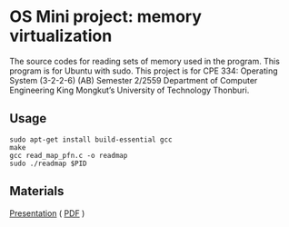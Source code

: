 # OS Mini project: memory virtualization

The source codes for reading sets of memory used in the program. 
This program is for Ubuntu with sudo. 
This project is for CPE 334: Operating System (3-2-2-6) (AB) Semester 2/2559 Department of Computer Engineering King Mongkut’s University of Technology Thonburi.

## Usage

```
sudo apt-get install build-essential gcc
make
gcc read_map_pfn.c -o readmap
sudo ./readmap $PID
```

## Materials

[Presentation](https://docs.google.com/presentation/d/1ioFD14uZaIkSjcNhp6J6YNqeKiAA65BfL5tHARuxcIw/edit?usp=sharing) ( [PDF](https://github.com/itpcc/OS-Mini-project-memory-virtualization/blob/master/OS%20Mini%20project%203%20Report.pdf) )
